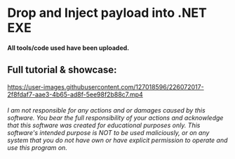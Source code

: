 # Drop and Inject payload into .NET EXE
#### All tools/code used have been uploaded.

## Full tutorial & showcase:

https://user-images.githubusercontent.com/127018596/226072017-2f8fdaf7-aae3-4b65-ad8f-5ee98f2b88c7.mp4

###### I am not responsible for any actions and or damages caused by this software. You bear the full responsibility of your actions and acknowledge that this software was created for educational purposes only. This software's intended purpose is NOT to be used maliciously, or on any system that you do not have own or have explicit permission to operate and use this program on.
